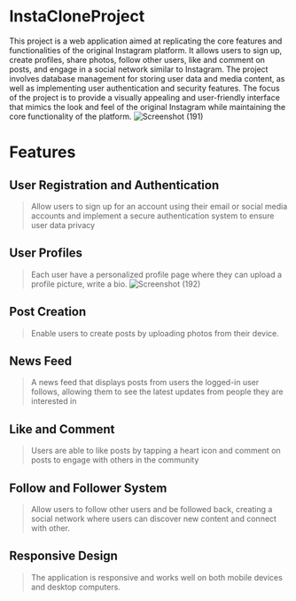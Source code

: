 # InstaCloneProject
This project is a web application aimed at replicating the core features and functionalities of the original Instagram platform. It allows users to sign up, create profiles, share photos, follow other users, like and comment on posts, and engage in a social network similar to Instagram. The project involves database management for storing user data and media content, as well as implementing user authentication and security features. The focus of the project is to provide a visually appealing and user-friendly interface that mimics the look and feel of the original Instagram while maintaining the core functionality of the platform.
![Screenshot (191)](https://github.com/imyky1/InstaCloneProject/assets/109689075/6a7c673a-cbe5-42e0-aaa0-0344761c036a)

# Features
## User Registration and Authentication
>Allow users to sign up for an account using their email or social media accounts and implement a secure authentication system to ensure user data privacy
## User Profiles
> Each user have a personalized profile page where they can upload a profile picture, write a bio.
> ![Screenshot (192)](https://github.com/imyky1/InstaCloneProject/assets/109689075/65890b61-e2c9-4bb1-aa24-a509f2f87d60)
## Post Creation
>Enable users to create posts by uploading photos from their device.
## News Feed
>A news feed that displays posts from users the logged-in user follows, allowing them to see the latest updates from people they are interested in
## Like and Comment
> Users are able to like posts by tapping a heart icon and comment on posts to engage with others in the community
## Follow and Follower System
> Allow users to follow other users and be followed back, creating a social network where users can discover new content and connect with other.
## Responsive Design
> The application is responsive and works well on both mobile devices and desktop computers.
